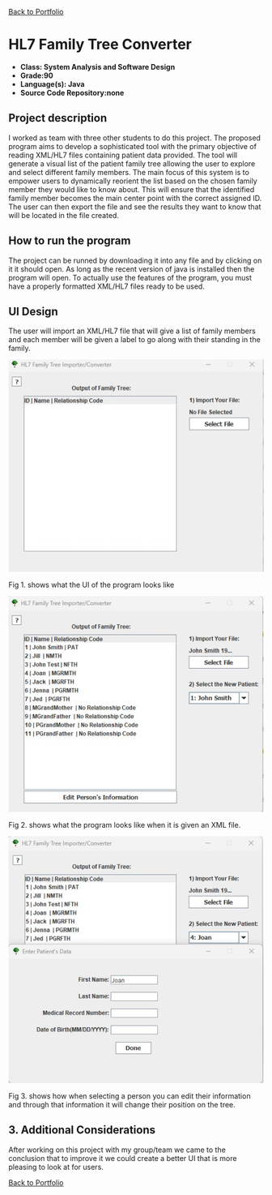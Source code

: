 [Back to Portfolio](./)

HL7 Family Tree Converter
===============

-   **Class: System Analysis and Software Design** 
-   **Grade:90** 
-   **Language(s): Java** 
-   **Source Code Repository:none**

## Project description

I worked as team with three other students to do this project. The proposed program aims to develop a sophisticated tool with the primary objective of reading XML/HL7 files containing patient data provided. The tool will generate a visual list of the patient family tree allowing the user to explore and select different family members. The main focus of this system is to empower users to dynamically reorient the list based on the chosen family member they would like to know about. This will ensure that the identified family member becomes the main center point with the correct assigned ID. The user can then export the file and see the results they want to know that will be located in the file created.

## How to run the program

The project can be runned by downloading it into any file and by clicking on it it should open. As long as the recent version of java is installed then the program will open. To actually use the features of the program, you must have a properly formatted XML/HL7 files ready to be used.

## UI Design

The user will import an XML/HL7 file that will give a list of family members and each member will be given a label to go along with their standing in the family.

![screenshot](images/familytree1.jpg)  

Fig 1. shows what the UI of the program looks like

![screenshot](images/familytree2.jpg)

Fig 2. shows what the program looks like when it is given an XML file.

![screenshot](images/familytree3.jpg)

Fig 3. shows how when selecting a person you can edit their information and through that information it will change their position on the tree.

## 3. Additional Considerations

After working on this project with my group/team we came to the conclusion that to improve it we could create a better UI that is more pleasing to look at for users.

[Back to Portfolio](./)
